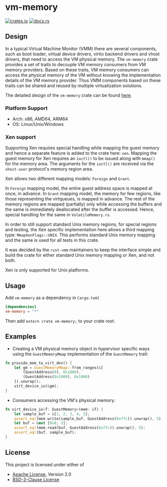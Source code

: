 # vm-memory

[![crates.io](https://img.shields.io/crates/v/vm-memory)](https://crates.io/crates/vm-memory)
[![docs.rs](https://img.shields.io/docsrs/vm-memory)](https://docs.rs/vm-memory/)

## Design

In a typical Virtual Machine Monitor (VMM) there are several components, such
as boot loader, virtual device drivers, virtio backend drivers and vhost
drivers, that need to access the VM physical memory. The `vm-memory` crate
provides a set of traits to decouple VM memory consumers from VM memory
providers. Based on these traits, VM memory consumers can access the physical
memory of the VM without knowing the implementation details of the VM memory
provider. Thus VMM components based on these traits can be shared and reused by
multiple virtualization solutions.

The detailed design of the `vm-memory` crate can be found [here](DESIGN.md).

### Platform Support

- Arch: x86, AMD64, ARM64
- OS: Linux/Unix/Windows

### Xen support

Supporting Xen requires special handling while mapping the guest memory and
hence a separate feature is added to the crate here: `xen`. Mapping the guest
memory for Xen requires an `ioctl()` to be issued along with `mmap()` for the
memory area. The arguments for the `ioctl()` are received via the `vhost-user`
protocol's memory region area.

Xen allows two different mapping models: `Foreign` and `Grant`.

In `Foreign` mapping model, the entire guest address space is mapped at once, in
advance. In `Grant` mapping model, the memory for few regions, like those
representing the virtqueues, is mapped in advance. The rest of the memory
regions are mapped (partially) only while accessing the buffers and the same is
immediately deallocated after the buffer is accessed. Hence, special handling
for the same in `VolatileMemory.rs`.

In order to still support standard Unix memory regions, for special regions and
testing, the Xen specific implementation here allows a third mapping type:
`MmapXenFlags::UNIX`. This performs standard Unix memory mapping and the same is
used for all tests in this crate.

It was decided by the `rust-vmm` maintainers to keep the interface simple and
build the crate for either standard Unix memory mapping or Xen, and not both.

Xen is only supported for Unix platforms.

## Usage

Add `vm-memory` as a dependency in `Cargo.toml`

```toml
[dependencies]
vm-memory = "*"
```

Then add `extern crate vm-memory;` to your crate root.

## Examples

- Creating a VM physical memory object in hypervisor specific ways using the
  `GuestMemoryMmap` implementation of the `GuestMemory` trait:

```rust
fn provide_mem_to_virt_dev() {
    let gm = GuestMemoryMmap::from_ranges(&[
        (GuestAddress(0), 0x1000),
        (GuestAddress(0x1000), 0x1000)
    ]).unwrap();
    virt_device_io(&gm);
}
```

- Consumers accessing the VM's physical memory:

```rust
fn virt_device_io<T: GuestMemory>(mem: &T) {
    let sample_buf = &[1, 2, 3, 4, 5];
    assert_eq!(mem.write(sample_buf, GuestAddress(0xffc)).unwrap(), 5);
    let buf = &mut [0u8; 5];
    assert_eq!(mem.read(buf, GuestAddress(0xffc)).unwrap(), 5);
    assert_eq!(buf, sample_buf);
}
```

## License

This project is licensed under either of

- [Apache License](http://www.apache.org/licenses/LICENSE-2.0), Version 2.0
- [BSD-3-Clause License](https://opensource.org/licenses/BSD-3-Clause)
